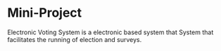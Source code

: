 # Mini-Project
Electronic Voting System is a electronic based system that System that facilitates the running of election and surveys.
